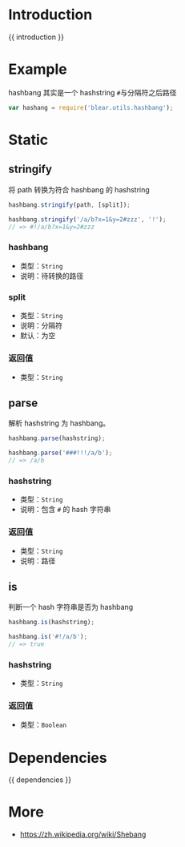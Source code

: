 # Introduction
{{ introduction }}





# Example
hashbang 其实是一个 hashstring `#`与分隔符之后路径

```js
var hashang = require('blear.utils.hashbang');
```




# Static
## stringify
将 path 转换为符合 hashbang 的 hashstring
```js
hashbang.stringify(path, [split]);

hashbang.stringify('/a/b?x=1&y=2#zzz', '!');
// => #!/a/b?x=1&y=2#zzz
```

### hashbang
- 类型：`String`
- 说明：待转换的路径

### split
- 类型：`String`
- 说明：分隔符
- 默认：为空

### 返回值
- 类型：`String`


## parse
解析 hashstring 为 hashbang。
```js
hashbang.parse(hashstring);

hashbang.parse('###!!!/a/b');
// => /a/b
```

### hashstring
- 类型：`String`
- 说明：包含 `#` 的 hash 字符串

### 返回值
- 类型：`String`
- 说明：路径



## is
判断一个 hash 字符串是否为 hashbang
```js
hashbang.is(hashstring);

hashbang.is('#!/a/b');
// => true
```

### hashstring
- 类型：`String`

### 返回值
- 类型：`Boolean`




# Dependencies
{{ dependencies }}





# More
- <https://zh.wikipedia.org/wiki/Shebang>

